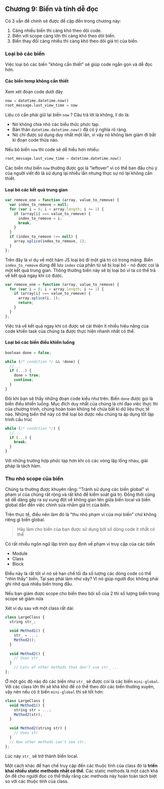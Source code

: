 ## Chương 9: Biến và tính dễ đọc

Có 3 vấn đề chính sẽ được đề cập đến trong chương này:
1. Càng nhiều biến thì càng khó theo dõi code.
2. Biến với scope càng lớn thì càng khó theo dõi biến.
3. Biến thay đổi càng nhiều thì càng khó theo dõi giá trị của biến.

### Loại bỏ các biến

Việc loại bỏ các biến "không cần thiết" sẽ giúp code ngắn gọn và dễ đọc hơn.

#### Các biến temp không cần thiết

Xem xét đoạn code dưới đây

```python
now = datetime.datetime.now()
root_message.last_view_time = now
```

Liệu có cần phải giữ lại biến `now` ? Câu trả lời là không, lí do là:
- Nó không chia nhỏ các biểu thức phức tạp.
- Bản thân `datetime.datetime.now()` đã có ý nghĩa rõ ràng.
- Nó chỉ được sử dụng duy nhất một lần, vì vậy nó không làm giảm đi bất kì đoạn code thừa nào.

Nếu bỏ biến `now` thì code sẽ dễ hiểu hơn nhiều:

```python
root_message.last_view_time = datetime.datetime.now()
```

Các biến như biến `now` thường được gọi là "leftover" vì có thể ban đầu chủ ý của người viết đó là sử dụng lại nhiều lần nhưng thực sự nó lại không cần thiết.

#### Loại bỏ các kết quả trung gian

```js
var remove_one = function (array, value_to_remove) {
  var index_to_remove = null;
  for (var i = 0; i < array.length; i += 1) {
    if (array[i] === value_to_remove) {
      index_to_remove = i;
      break;
    }
  }
  if (index_to_remove !== null) {
    array.splice(index_to_remove, 1);
  }
};
```

Trên đây là ví dụ về một hàm JS loại bỏ đi một giá trị có trong mảng. Biến `index_to_remove` dùng để lưu `index` của phần từ sẽ bị loại bỏ - nó được coi là một kết quả trung gian. Thông thường biến này sẽ bị loại bỏ vì ta có thể trả về kết quả ngay khi có được.

```js
var remove_one = function (array, value_to_remove) {
  for (var i = 0; i < array.length; i += 1) {
    if (array[i] === value_to_remove) {
      array.splice(i, 1);
      return;
    }
  }
};
```

Việc trả về kết quả ngay khi có được sẽ cải thiện ít nhiều hiệu năng của code khiến task của chúng ta được thực hiện nhanh nhất có thể.


#### Loại bỏ các biến điều khiển luồng

```js
boolean done = false;

while (/* condition */ && !done) {
  //...
  if (...) {
    done = true;
    continue;
  }
}
```

Đôi khi bạn sẽ thấy những đoạn code kiểu như trên. Biến `done` được gọi là biến điều khiển luồng. Mục đích duy nhất của chúng là chỉ đạo việc thực thi của chương trình, chúng hoàn toàn không hề chứa bất kì dữ liệu thực tế nào. Những biến thế này có thể loại bỏ được nếu chúng ta áp dụng tốt lập trình cấu trúc

```js
while (/* condition */) {
  //...
  if (...) {
    break;
  }
}
```

Với những trường hợp phức tạp hơn khi có các vòng lặp lồng nhau, giải pháp là tách hàm.

### Thu nhỏ scope của biến

Chúng ta thường được khuyên rằng: "Tránh sử dụng các biến global" vì phạm vi của chúng rất rộng và rất khó để kiểm soát giá trị. Đồng thời cũng sẽ dễ dàng gây ra sự xung đột về không gian tên giữa biến local và biến global dẫn đến việc chỉnh sửa nhầm giá trị của biến.

Trên thực tế, điều nên làm đó là "thu nhỏ phạm vi của mọi biến" chứ không riêng gì biến global.

> Hãy làm cho biến của bạn được sử dụng bởi số dòng code ít nhất có thể

Có rất nhiều ngôn ngữ lập trình quy định về phạm vi truy cập của các biến
- Module
- Class
- Block

Điều này là rất tốt vì nó sẽ hạn chế tối đa số lượng các dòng code có thể "nhìn thấy" biến. Tại sao phải làm như vậy? Vì nó giúp người đọc không phải ghi nhớ quá nhiều biến trong đầu.

Nếu bạn giảm được scope cho biến theo bội số của 2 thì số lượng biến trong scope sẽ giảm nửa

Xét ví dụ sau với một class rất dài:

```ts
class LargeClass {
  string str_;

  void Method1() {
    str_ = ...;
    Method2();
  }
  
  void Method2() {
    // Uses str_
  }
    // Lots of other methods that don't use str_ ...
};
```

Ở một góc độ nào đó các biến như `str_` sẽ được coi là các biến `mini-global`. Với các class lớn thì sẽ khá khó để có thể theo dõi các biến thường xuyên, vậy nên nếu có ít biến `mini-global` thì sẽ tốt hơn:

```ts
class LargeClass {
  void Method1() {
    string str = ...;
    Method2(str);
  }
  
  void Method2(string str) {
    // Uses str
  }
  // Now other methods can't see str.
};
```

Lúc này `str_` sẽ trở thành biến local.

Một cách khác để hạn chế truy cập đến các thuộc tính của class đó là **triển khai nhiều static methods nhất có thể**. Các static methods là một cách khá ổn để cho người đọc có thể thấy rằng các methods này hoàn toàn tách biệt so với các thuộc tính của class.
